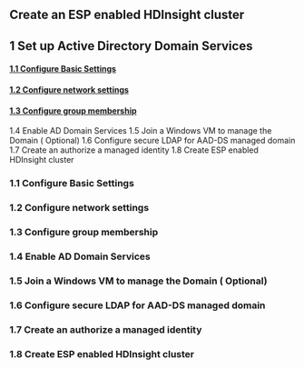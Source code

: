 ## Create an ESP enabled HDInsight cluster

## 1 Set up Active Directory Domain Services 

#### [1.1 Configure Basic Settings](1.1-configure-basic-settings)
#### [1.2 Configure network settings](1.2-configure-network-settings)

#### [1.3 Configure group membership](1.3-configure-group-membership)
1.4 Enable AD Domain Services
1.5 Join a Windows VM to manage the Domain ( Optional) 
1.6 Configure secure LDAP for AAD-DS managed domain 
1.7 Create an authorize a managed identity 
1.8 Create ESP enabled HDInsight cluster 
 



### 1.1 Configure Basic Settings


### 1.2 Configure network settings 
### 1.3 Configure group membership 
### 1.4 Enable AD Domain Services
### 1.5 Join a Windows VM to manage the Domain ( Optional) 
### 1.6 Configure secure LDAP for AAD-DS managed domain 
### 1.7 Create an authorize a managed identity 
### 1.8 Create ESP enabled HDInsight cluster 
